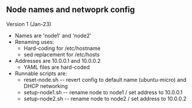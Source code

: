 ## Node names and netwoprk config

Version 1 (Jan-23)

* Names are 'node1' and 'node2'
* Renaming uses:
  * Hard-coding for /etc/hostname
  * sed replacement for /etc/hosts
* Addresses are 10.0.0.1 and 10.0.0.2
  * YAML files are hard-coded
* Runnable scripts are:
  * reset-node.sh -- revert config to default name (ubuntu-micro) and DHCP networking
  * setup-node1.sh -- rename node to node1 / set address to 10.0.0.1
  * setup-node2.sh -- rename node to node2 / set address to 10.0.0.2
